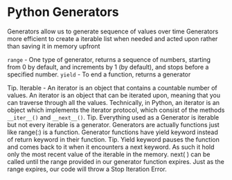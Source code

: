 # Python Generators

Generators allow us to generate sequence of values over time
Generators more efficient to create a iterable list when needed and acted upon rather than saving it in memory upfront

`range` - One type of generator, returns a sequence of numbers, starting from 0 by default, and increments by 1 (by default), and stops before a specified number.
`yield` - To end a function, returns a generator

Tip. Iterable - An iterator is an object that contains a countable number of values. An iterator is an object that can be iterated upon, meaning that you can traverse through all the values. Technically, in Python, an iterator is an object which implements the iterator protocol, which consist of the methods `__iter__()` and `__next__()`.
Tip. Everything used as a Generator is iterable but not every iterable is a generator. Generators are actually functions just like range(:) is a function. Generator functions have yield keyword instead of return keyword in their function.
Tip. Yield keyword pauses the function and comes back to it when it encounters a next keyword. As such it hold only the most recent value of the iterable in the memory. next( ) can be called until the range provided in our generator function expires. Just as the range expires, our code will throw a Stop Iteration Error.
